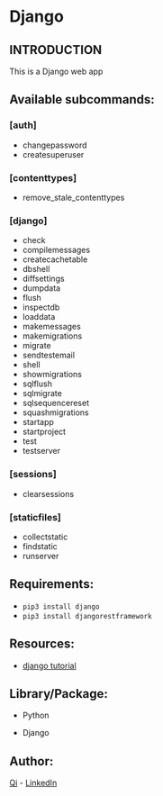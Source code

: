 # Django

## INTRODUCTION
This is a Django web app

## Available subcommands:

### [auth]
* changepassword
* createsuperuser

### [contenttypes]
* remove_stale_contenttypes

### [django]
*    check
*    compilemessages
*    createcachetable
*    dbshell
*    diffsettings
*    dumpdata
*    flush
*    inspectdb
*    loaddata
*    makemessages
*    makemigrations
*    migrate
*    sendtestemail
*    shell
*    showmigrations
*    sqlflush
*    sqlmigrate
*    sqlsequencereset
*    squashmigrations
*    startapp
*    startproject
*    test
*    testserver

### [sessions]
*    clearsessions

### [staticfiles]
*    collectstatic
*    findstatic
*    runserver

## Requirements:

* ```pip3 install django```
* ```pip3 install djangorestframework```




## Resources:

* [django tutorial](https://rapidapi.com/blog/python-django-rest-api-tutorial/) 



## Library/Package:

* Python

* Django


## Author:

[Qi](https://github.com/swordwielder/discordStockBot/graphs/contributors) - [LinkedIn](https://www.linkedin.com/in/qifchen/)
